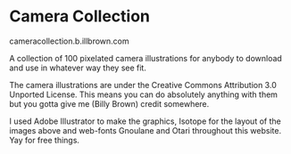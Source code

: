 Camera Collection
================

cameracollection.b.illbrown.com

A collection of 100 pixelated camera illustrations for anybody to download and use in whatever way they see fit.

The camera illustrations are under the Creative Commons Attribution 3.0 Unported License. This means you can do absolutely anything with them but you gotta give me (Billy Brown) credit somewhere.

I used Adobe Illustrator to make the graphics, Isotope for the layout of the images above and web-fonts Gnoulane and Otari throughout this website. Yay for free things.

